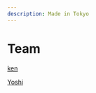 ```yaml
---
description: Made in Tokyo
---
```


# Team

[ken](https://twitter.com/kenichiNaoe)

[Yoshi](https://twitter.com/yoshijo04)

